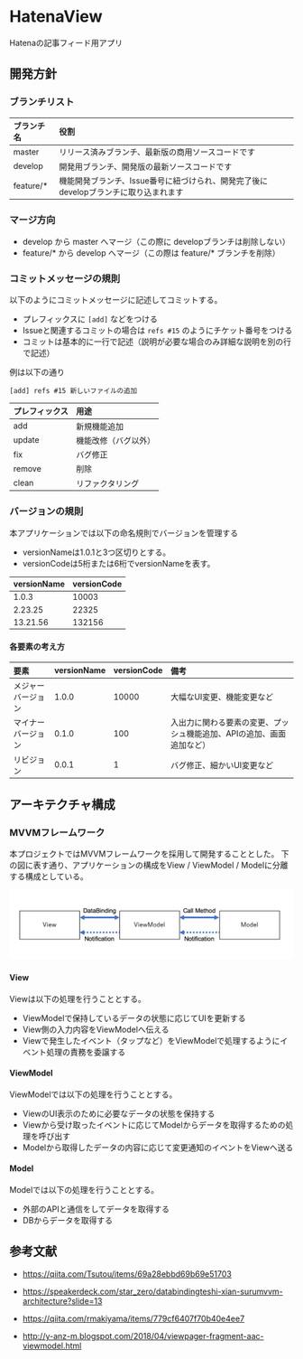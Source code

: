 # HatenaView

Hatenaの記事フィード用アプリ

## 開発方針

### ブランチリスト

| ブランチ名 | 役割 |
| :---- | :---- |
| master | リリース済みブランチ、最新版の商用ソースコードです |
| develop | 開発用ブランチ、開発版の最新ソースコードです |
| feature/* | 機能開発ブランチ、Issue番号に紐づけられ、開発完了後に developブランチに取り込まれます |

### マージ方向

* develop から master へマージ（この際に developブランチは削除しない）
* feature/* から develop へマージ（この際は feature/* ブランチを削除）

### コミットメッセージの規則

以下のようにコミットメッセージに記述してコミットする。

* プレフィックスに ```[add]``` などをつける
* Issueと関連するコミットの場合は ```refs #15``` のようにチケット番号をつける
* コミットは基本的に一行で記述（説明が必要な場合のみ詳細な説明を別の行で記述）

例は以下の通り

```
[add] refs #15 新しいファイルの追加
```

| プレフィックス | 用途 |
| :--- | :--- |
| add | 新規機能追加 |
| update | 機能改修（バグ以外） |
| fix | バグ修正 |
| remove | 削除 |
| clean | リファクタリング |

### バージョンの規則

本アプリケーションでは以下の命名規則でバージョンを管理する

* versionNameは1.0.1と3つ区切りとする。
* versionCodeは5桁または6桁でversionNameを表す。

| versionName | versionCode |
| :---- | :---- |
| 1.0.3 | 10003 |
| 2.23.25 | 22325 |
| 13.21.56 | 132156 |

#### 各要素の考え方

| 要素 | versionName | versionCode | 備考 |
| :---- | :---- | :---- | :---- |
| メジャーバージョン | 1.0.0 | 10000 | 大幅なUI変更、機能変更など |
| マイナーバージョン | 0.1.0 | 100 | 入出力に関わる要素の変更、プッシュ機能追加、APIの追加、画面追加など） |
| リビジョン | 0.0.1 | 1 | バグ修正、細かいUI変更など |

## アーキテクチャ構成

### MVVMフレームワーク

本プロジェクトではMVVMフレームワークを採用して開発することとした。
下の図に表す通り、アプリケーションの構成をView / ViewModel / Modelに分離する構成としている。

![](./doc/img/framework.png?raw=true)

#### View

Viewは以下の処理を行うこととする。

* ViewModelで保持しているデータの状態に応じてUIを更新する
* View側の入力内容をViewModelへ伝える
* Viewで発生したイベント（タップなど）をViewModelで処理するようにイベント処理の責務を委譲する

#### ViewModel

ViewModelでは以下の処理を行うこととする。

* ViewのUI表示のために必要なデータの状態を保持する
* Viewから受け取ったイベントに応じてModelからデータを取得するための処理を呼び出す
* Modelから取得したデータの内容に応じて変更通知のイベントをViewへ送る

#### Model

Modelでは以下の処理を行うこととする。

* 外部のAPIと通信をしてデータを取得する
* DBからデータを取得する

## 参考文献

* https://qiita.com/Tsutou/items/69a28ebbd69b69e51703
* https://speakerdeck.com/star_zero/databindingteshi-xian-surumvvm-architecture?slide=13
* https://qiita.com/rmakiyama/items/779cf6407f70b40e4ee7

* http://y-anz-m.blogspot.com/2018/04/viewpager-fragment-aac-viewmodel.html
